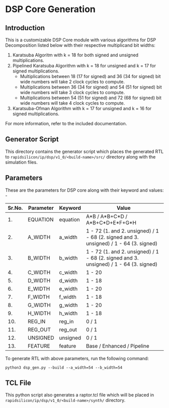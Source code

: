 # DSP Core Generation 
## Introduction

This is a customizable DSP Core module with various algorithms for DSP Decomposition listed below with their respective multiplicand bit widths:
1. Karatsuba Algoritm with k = 18 for both signed and unsigned multiplications.
2. Pipelined Karatsuba Algorithm with k = 18 for unsigned and k = 17 for signed multiplications.
    * Multiplications between 18 (17 for signed) and 36 (34 for signed) bit wide numbers will take 2 clock cycles to compute.
    * Multiplications between 36 (34 for signed) and 54 (51 for signed) bit wide numbers will take 3 clock cycles to compute.
    * Multiplications between 54 (51 for signed) and 72 (68 for signed) bit wide numbers will take 4 clock cycles to compute.
3. Karatsuba-Ofman Algorithm with k = 17 for unsigned and k = 16 for signed multiplications.

For more information, refer to the included documentation.

## Generator Script
This directory contains the generator script which places the generated RTL to `rapidsilicon/ip/dsp/v1_0/<build-name>/src/` directory along with the simulation files.

## Parameters
These are the parameters for DSP core along with their keyword and values: -

| Sr.No. |      Parameter             |       Keyword   |    Value                              |
|--------|----------------------------|-----------------|---------------------------------------|
|   1.   |   EQUATION                 |     equation    | A\*B / A\*B+C\*D / A\*B+C\*D+E\*F+G*H |
|   2.   |   A_WIDTH                  |     a_width     | 1 - 72 (1. and 2. unsigned) / 1 - 68 (2. signed and 3. unsigned) / 1 - 64 (3. signed)|
|   3.   |   B_WIDTH                  |     b_width     | 1 - 72 (1. and 2. unsigned) / 1 - 68 (2. signed and 3. unsigned) / 1 - 64 (3. signed)|
|   4.   |   C_WIDTH                  |     c_width     |               1 - 20                  |
|   5.   |   D_WIDTH                  |     d_width     |               1 - 18                  |
|   6.   |   E_WIDTH                  |     e_width     |               1 - 20                  |
|   7.   |   F_WIDTH                  |     f_width     |               1 - 18                  |
|   8.   |   G_WIDTH                  |     g_width     |               1 - 20                  |
|   9.   |   H_WIDTH                  |     h_width     |               1 - 18                  |
|   10.  |   REG_IN                   |     reg_in      |                0 / 1                  |
|   11.  |   REG_OUT                  |     reg_out     |                0 / 1                  |
|   12.  |   UNSIGNED                 |     unsigned    |                0 / 1                  |
|   13.  |   FEATURE                  |     feature     |      Base / Enhanced / Pipeline       |


To generate RTL with above parameters, run the following command:
```
python3 dsp_gen.py --build --a_width=54 --b_width=54
```

## TCL File

This python script also generates a raptor.tcl file which will be placed in `rapidsilicon/ip/dsp/v1_0/<build-name>/synth/` directory.
